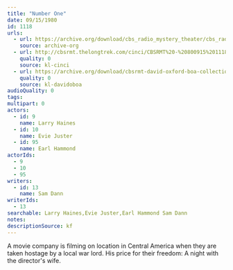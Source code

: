 ```yaml
---
title: "Number One"
date: 09/15/1980
id: 1118
urls: 
  - url: https://archive.org/download/cbs_radio_mystery_theater/cbs_radio_mystery_theater-1101-1150.zip/cbs_radio_mystery_theater-1101-1150%2Fcbsrmt_1118_number_one.mp3
    source: archive-org
  - url: http://cbsrmt.thelongtrek.com/cinci/CBSRMT%20-%20800915%201118%20Number%20One_cinci.mp3
    quality: 0
    source: kl-cinci
  - url: https://archive.org/download/cbsrmt-david-oxford-boa-collection/CBSRMT-800915-1118-Number-One-(AFRTS)-(256-44)-{BoA}.mp3
    quality: 0
    source: kl-davidoboa
audioQuality: 0
tags: 
multipart: 0
actors:  
  - id: 9
    name: Larry Haines  
  - id: 10
    name: Evie Juster  
  - id: 95
    name: Earl Hammond
actorIds:  
  - 9  
  - 10  
  - 95
writers:  
  - id: 13
    name: Sam Dann
writerIds:  
  - 13
searchable: Larry Haines,Evie Juster,Earl Hammond Sam Dann
notes: 
descriptionSource: kf
---
```

A movie company is filming on location in Central America when they are taken hostage by a local war lord. His price for their freedom: A night with the director's wife.